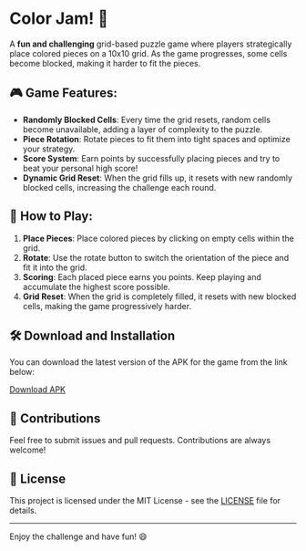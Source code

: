 # Color Jam! 🧩

A **fun and challenging** grid-based puzzle game where players strategically place colored pieces on a 10x10 grid. As the game progresses, some cells become blocked, making it harder to fit the pieces.

## 🎮 Game Features:
- **Randomly Blocked Cells**: Every time the grid resets, random cells become unavailable, adding a layer of complexity to the puzzle.
- **Piece Rotation**: Rotate pieces to fit them into tight spaces and optimize your strategy.
- **Score System**: Earn points by successfully placing pieces and try to beat your personal high score!
- **Dynamic Grid Reset**: When the grid fills up, it resets with new randomly blocked cells, increasing the challenge each round.

## 📜 How to Play:
1. **Place Pieces**: Place colored pieces by clicking on empty cells within the grid.
2. **Rotate**: Use the rotate button to switch the orientation of the piece and fit it into the grid.
3. **Scoring**: Each placed piece earns you points. Keep playing and accumulate the highest score possible.
4. **Grid Reset**: When the grid is completely filled, it resets with new blocked cells, making the game progressively harder.

## 🛠 Download and Installation

You can download the latest version of the APK for the game from the link below:

[Download APK](https://github.com/Awe0/Color-Jam/raw/main/Releases/latest-0.8.1/ColorJam!.apk)


## 🤝 Contributions

Feel free to submit issues and pull requests. Contributions are always welcome!

## 📄 License

This project is licensed under the MIT License - see the [LICENSE](LICENSE) file for details.

---

Enjoy the challenge and have fun! 😄
